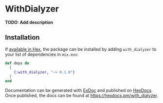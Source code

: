 # WithDialyzer

**TODO: Add description**

## Installation

If [available in Hex](https://hex.pm/docs/publish), the package can be installed
by adding `with_dialyzer` to your list of dependencies in `mix.exs`:

```elixir
def deps do
  [
    {:with_dialyzer, "~> 0.1.0"}
  ]
end
```

Documentation can be generated with [ExDoc](https://github.com/elixir-lang/ex_doc)
and published on [HexDocs](https://hexdocs.pm). Once published, the docs can
be found at <https://hexdocs.pm/with_dialyzer>.

